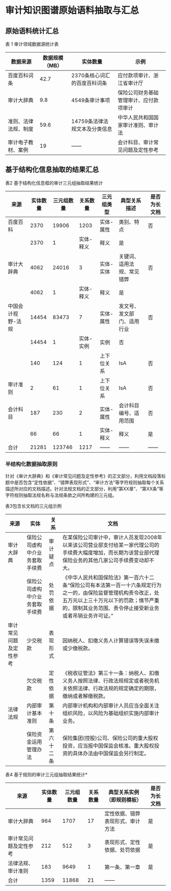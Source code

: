 # 审计知识图谱原始语料抽取与汇总

## 原始语料统计汇总

表  1 审计领域数据源统计表

| **数据来源**         | **数据规模（MB）** | **实体数量**                  | **示例**                               |
| -------------------- | ------------------ | ----------------------------- | -------------------------------------- |
| 百度百科词条         | 42.7               | 2370条核心词汇的百度百科词条  | 应付款项审计、浙江省审计厅             |
| 审计大辞典           | 9.8                | 4549条审计事项                | 保险公司财务基础管理审计、应付款项审计 |
| 准则、法律法规、制度 | 59.6               | 14759条法律法规文本及分类信息 | 中华人民共和国国家审计准则、审计法     |
| 审计电子教材、案例   | 19                 | ——                            | 会计科目、审计常见问题及定性参考       |





## 基于结构化信息抽取的结果汇总

表2  基于结构化信息框的审计三元组抽取结果统计

| **来源**          | **实体数量** | **三元组数量** | **关系数量** | **三元组类型** | **典型关系描述**           | **是否为长文档** |
| ----------------- | ------------ | -------------- | ------------ | -------------- | -------------------------- | ---------------- |
| 百度百科          | 2370         | 19906          | 1203         | 实体-属性      | 类别、特点                 | 否               |
|                   | 2370         | 1              | 实体-释义    | 释义           | 是                         |                  |
| 审计大辞典        | 4062         | 24016          | 3            | 实体-实体      | 关键词、适用法规、常见错弊 | 否               |
|                   | 4062         | 1              | 实体-释义    | 释义           | 是                         |                  |
| 中国会计视野-法规 | 14454        | 83473          | 7            | 实体-属性      | 发文号、发文部门、适用行业 | 否               |
|                   | 14454        | 1              | 实体-实例    | 实例           | 否                         |                  |
|                   | 140          | 124            | 1            | 上下位关系     | IsA                        | 否               |
| 审计准则          | 2            | 61             | 1            | 上下位关系     | IsA                        | 否               |
| 会计科目          | 187          | 230            | 2            | 实体-属性      | 会计科目编号、适用范围     | 否               |
|                   | 66           | 66             | 1            | 实体-释义      | 释义                       | 是               |
| 合计              | 21281        | 123746         | 1217         | ——             | ——                         | ——               |



### 半结构化数据抽取原则

针对《审计大辞典》和《审计常见问题及定性参考》的正文部分，利用文档段落标题中是否包含“定性依据”、“错弊表现形式”、“审计方法”等字符规则抽取每个关系描述所对应的文档描述。针对法规文档的正文部分，利用“第XX章”、“第XX条”等字符规则抽取法规名称与法规条款之间所构建的三元组。

表3包含长文档的三元组示例

| **来源**               | **实体**                       | **关系**   | **文档**                                                     |
| ---------------------- | ------------------------------ | ---------- | ------------------------------------------------------------ |
| 审计大辞典             | 保险公司虚构中介业务套取手续费 | 审计疑点   | 在某保险公司审计中，审计人员发现2008年以来该公司营业部支付给某一家代理公司的手续费大幅度增加，而长期为该营业部代理保险业务的其他几家公司手续费变动却不大。 |
|                        | 保险公司虚构中介业务套取手续费 | 处罚依据   | 《中华人民共和国保险法》第一百六十二条“保险公司有本法第一百一十六条规定行为之一的，由保险监督管理机构责令改正，处五万元以上三十万元以下的罚款；情节严重的，限制其业务范围、责令停止接受新业务或者吊销业务许可证。” |
| 审计常见问题及定性参考 | 少交税款                       | 表现形式   | 因纳税人、扣缴义务人计算错误等失误未缴或少缴税款。           |
|                        | 欠交税款                       | 定性依据   | 《税收征管法》第三十一条：纳税人、扣缴义务人按照法律、行政法规规定或者税务机关依照法律、行政法规的规定确定的期限，缴纳或者解缴税款。 |
| 法律法规               | 内部审计基本准则               | 第十条     | 内部审计机构和内部审计人员应当全面关注组织风险，以风险为基础组织实施内部审计业务。 |
|                        | 保险资金运用管理办法           | 第六十二条 | 保险集团(控股)公司、保险公司的重大股权投资，应当报中国保监会核准。重大股权投资的具体办法由中国保监会另行制定。 |

表4  基于规则的审计三元组抽取结果统计* 

| **来源**               | **实体数量** | **三元组数量** | **关系数量** | **典型关系实例（即规则模板）**   | **是否为长文档** |
| ---------------------- | ------------ | -------------- | ------------ | -------------------------------- | ---------------- |
| 审计大辞典             | 964          | 1707           | 17           | 定性依据、错弊表现形式、审计方法 | 是               |
| 审计常见问题及定性参考 | 212          | 512            | 3            | 表现形式、定性依据、处罚依据     | 是               |
| 法律法规、审计准则     | 183          | 9649           | 1            | 第一条、第一章                   | 是               |
| 合计                   | 1359         | 11868          | 21           | ——                               |                  |